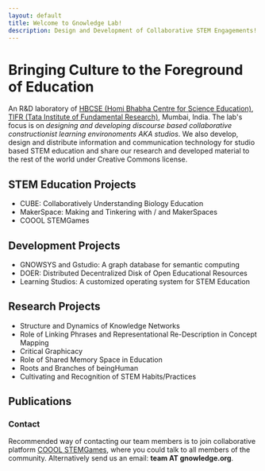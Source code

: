 ```yaml
--- 
layout: default
title: Welcome to Gnowledge Lab!
description: Design and Development of Collaborative STEM Engagements!
---
```

<!--{% include menu.html %}-->
# Bringing Culture to the Foreground of Education
An R&D laboratory of [HBCSE (Homi Bhabha Centre for Science
Education)](http://www.hbcse.tifr.res.in/), [TIFR (Tata Institute of
Fundamental Research)](https://www.tifr.res.in/), Mumbai, India. The
lab's focus is on *designing and developing discourse based
collaborative constructionist learning environoments AKA studios*. We also
develop, design and distribute information and communication technology for studio based STEM
education and share our research and developed material to the rest of
the world under Creative Commons license.

## STEM Education Projects
- CUBE: Collaboratively Understanding Biology Education 
- MakerSpace: Making and Tinkering with / and MakerSpaces
- COOOL STEMGames 

## Development Projects
- GNOWSYS and Gstudio: A graph database for semantic computing
- DOER: Distributed Decentralized Disk of Open Educational Resources 
- Learning Studios: A customized operating system for STEM Education

## Research Projects
- Structure and Dynamics of Knowledge Networks 
- Role of Linking Phrases and Representational Re-Description in Concept Mapping
- Critical Graphicacy
- Role of Shared Memory Space in Education
- Roots and Branches of beingHuman
- Cultivating and Recognition of STEM Habits/Practices

## Publications

### Contact
Recommended way of contacting our team members is to join
collaborative platform [COOOL
STEMGames](https://metastudio.org/), where you could talk to all
members of the community. Alternatively send us an email: 
**team AT gnowledge.org**.
